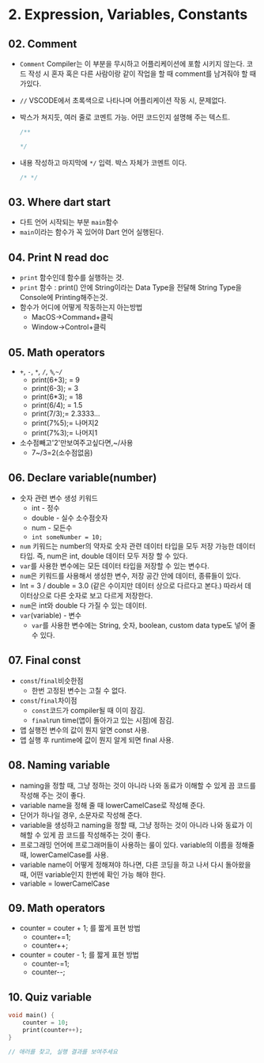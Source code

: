 # 2. Expression, Variables, Constants

## 02. Comment
- `Comment` Compiler는 이 부분을 무시하고 어플리케이션에 포함 시키지 않는다. 코드 작성 시 혼자 혹은 다른 사람이랑 같이 작업을 할 때 comment를 남겨줘야 할 때가있다.
- `//` VSCODE에서 초록색으로 나타나며 어플리케이션 작동 시, 문제없다.
- 박스가 쳐지듯, 여러 줄로 코멘트 가능. 어떤 코드인지 설명해 주는 텍스트.

    ```Dart
    /**
    
    */
    ```

- 내용 작성하고 마지막에 `*/` 입력. 박스 자체가 코멘트 이다.

    ```Dart
    /* */
    ```

## 03. Where dart start
- 다트 언어 시작되는 부분 `main`함수
- `main`이라는 함수가 꼭 있어야 Dart 언어 실행된다.
 
## 04. Print N read doc
- `print` 함수인데 함수를 실행하는 것.
- `print` 함수 : print() 안에 String이라는 Data Type을 전달해 String Type을 Console에 Printing해주는것.
- 함수가 어디에 어떻게 작동하는지 아는방법
    - MacOS->Command+클릭
    - Window->Control+클릭

## 05. Math operators
- `+`, `-`, `*`*, `/`, `%`,`~/`*
    - print(6+3); = 9
    - print(6-3); = 3
    - print(6*3); = 18
    - print(6/4); = 1.5
    - print(7/3);= 2.3333...
    - print(7%5);= 나머지2
    - print(7%3);= 나머지1
- 소수점빼고'2'만보여주고싶다면,~/사용
    - 7~/3=2(소수점없음)

## 06. Declare variable(number)
- 숫자 관련 변수 생성 키워드
    - int - 정수
    - double - 실수 소수점숫자
    - num - 모든수
    - `int someNumber = 10;`
- `num` 키워드는 number의 약자로 숫자 관련 데이터 타입을 모두 저장 가능한 데이터 타입. 즉, num은 int, double 데이터 모두 저장 할 수 있다.
- `var`를 사용한 변수에는 모든 데이터 타입을 저장할 수 있는 변수다.
- `num`은 키워드를 사용해서 생성한 변수, 저장 공간 안에 데이터, 종류들이 있다.
- Int = 3 / double = 3.0 (같은 수이지만 데이터 상으로 다르다고 본다.) 따라서 데이터상으로 다른 숫자로 보고 다르게 저장한다.
- `num`은 int와 double 다 가질 수 있는 데이터.
- `var`(variable) - 변수
    - `var`를 사용한 변수에는 String, 숫자, boolean, custom data type도 넣어 줄 수 있다.

## 07. Final const
- `const`/`final`비슷한점
    - 한번 고정된 변수는 고칠 수 없다.
- `const`/`final`차이점
    - `const`코드가 compiler될 때 이미 잠김.
    - `final`run time(앱이 돌아가고 있는 시점)에 잠김.
- 앱 실행전 변수의 값이 뭔지 알면 const 사용.
- 앱 실행 후 runtime에 값이 뭔지 알게 되면 final 사용.

## 08. Naming variable
- naming을 정할 때, 그냥 정하는 것이 아니라 나와 동료가 이해할 수 있게 끔 코드를 작성해 주는 것이 좋다.
- variable name을 정해 줄 때 lowerCamelCase로 작성해 준다.
- 단어가 하나일 경우, 소문자로 작성해 준다.
- variable을 생성하고 naming을 정할 때, 그냥 정하는 것이 아니라 나와 동료가 이해할 수 있게 끔 코드를 작성해주는 것이 좋다.
- 프로그래밍 언어에 프로그래머들이 사용하는 룰이 있다. variable의 이름을 정해줄때, lowerCamelCase를 사용.
- variable name이 어떻게 정해져야 하나면, 다른 코딩을 하고 나서 다시 돌아왔을 때, 어떤 variable인지 한번에 확인 가능 해야 한다.
- variable = lowerCamelCase

## 09. Math operators
- counter = couter + 1; 를 짧게 표현 방법
    - counter+=1;
    - counter++;
- counter = couter - 1; 를 짧게 표현 방법
    - counter-=1;
    - counter--;

## 10. Quiz variable

```Dart
void main() {
    counter = 10;
    print(counter++);
}

// 애러를 찾고, 실행 결과를 보여주세요
```